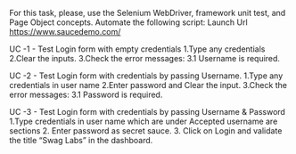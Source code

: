 For this task, please, use the Selenium WebDriver, framework unit test, and Page Object concepts. Automate the following script: Launch Url https://www.saucedemo.com/

UC -1 - Test Login form with empty credentials 1.Type any credentials 2.Clear the inputs. 3.Check the error messages: 3.1 Username is required.

UC -2 - Test Login form with credentials by passing Username. 1.Type any credentials in user name 2.Enter password and Clear the input. 3.Check the error messages: 3.1 Password is required.

UC -3 - Test Login form with credentials by passing Username & Password 1.Type credentials in user name which are under Accepted username are sections 2. Enter password as secret sauce. 3. Click on Login and validate the title “Swag Labs” in the dashboard.
